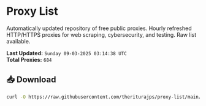 # Proxy List

Automatically updated repository of free public proxies. Hourly refreshed HTTP/HTTPS proxies for web scraping, cybersecurity, and testing. Raw list available.

**Last Updated:** `Sunday 09-03-2025 03:14:38 UTC`  
**Total Proxies:** `684`

## 📥 Download
```bash
curl -O https://raw.githubusercontent.com/theriturajps/proxy-list/main/proxies.txt
